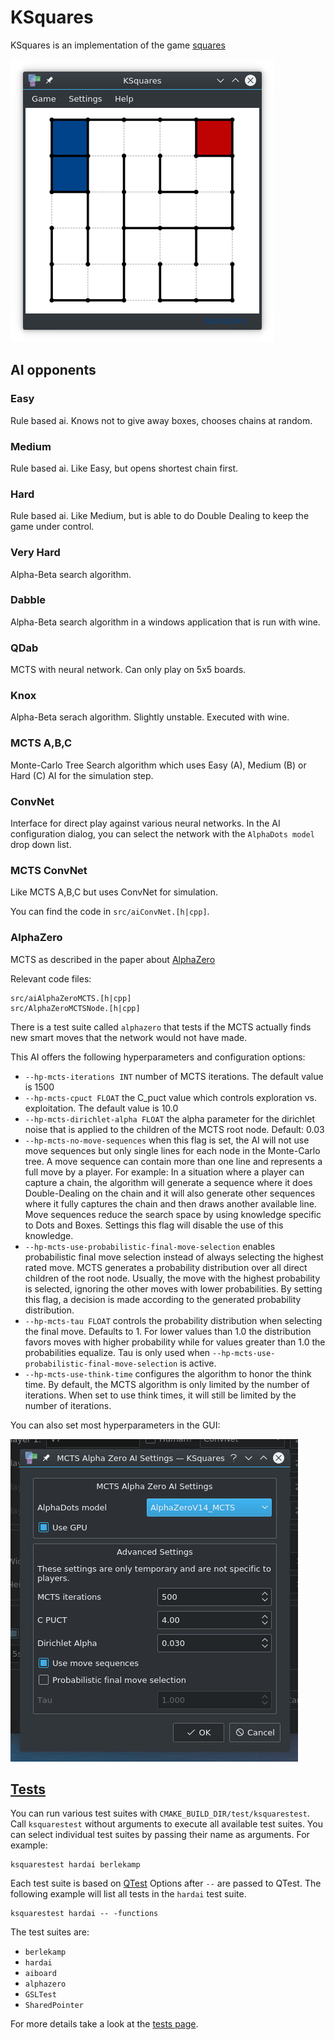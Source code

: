 # KSquares
KSquares is an implementation of the game [squares](http://en.wikipedia.org/wiki/Dots_and_Boxes)

![*KSquares screenshot*](ksquares.png)

## AI opponents

### Easy

Rule based ai. Knows not to give away boxes, chooses chains at random.

### Medium

Rule based ai. Like Easy, but opens shortest chain first.

### Hard 

Rule based ai. Like Medium, but is able to do Double Dealing to keep the
game under control.

### Very Hard

Alpha-Beta search algorithm.

### Dabble

Alpha-Beta search algorithm in a windows application that is run with wine.

### QDab

MCTS with neural network. Can only play on 5x5 boards.

### Knox

Alpha-Beta serach algorithm. Slightly unstable. Executed with wine.

### MCTS A,B,C

Monte-Carlo Tree Search algorithm which uses Easy (A), Medium (B) or Hard (C) AI 
for the simulation step.

### ConvNet

Interface for direct play against various neural networks. In the AI configuration
dialog, you can select the network with the `AlphaDots model` drop down list. 

### MCTS ConvNet

Like MCTS A,B,C but uses ConvNet for simulation.

You can find the code in `src/aiConvNet.[h|cpp]`.

### AlphaZero

MCTS as described in the paper about [AlphaZero](https://arxiv.org/abs/1712.01815)

Relevant code files:

```
src/aiAlphaZeroMCTS.[h|cpp]
src/AlphaZeroMCTSNode.[h|cpp]
```

There is a test suite called `alphazero` that tests if the MCTS actually finds
new smart moves that the network would not have made.

This AI offers the following hyperparameters and configuration options:

* `--hp-mcts-iterations INT` number of MCTS iterations. The default value is 1500
* `--hp-mcts-cpuct FLOAT` the C_puct value which controls exploration vs. 
  exploitation. The default value is 10.0
* `--hp-mcts-dirichlet-alpha FLOAT` the alpha parameter for the dirichlet noise that
  is applied to the children of the MCTS root node. Default: 0.03
* `--hp-mcts-no-move-sequences` when this flag is set, the AI will not use move 
  sequences but only single lines for each node in the Monte-Carlo tree.
  A move sequence can contain more than one line and represents a full move
  by a player. For example: In a situation where a player can capture a chain, the 
  algorithm will generate a sequence where it does Double-Dealing on the chain and 
  it will also generate other sequences where it fully captures the chain and then
  draws another available line. Move sequences reduce the search space by using
  knowledge specific to Dots and Boxes. Settings this flag will disable the use of
  this knowledge.
* `--hp-mcts-use-probabilistic-final-move-selection` enables probabilistic final
  move selection instead of always selecting the highest rated move. MCTS generates
  a probability distribution over all direct children of the root node. Usually, 
  the move with the highest probability is selected, ignoring the other moves with
  lower probabilities. By setting this flag, a decision is made according to the 
  generated probability distribution.
* `--hp-mcts-tau FLOAT` controls the probability distribution when selecting the
  final move. Defaults to 1. For lower values than 1.0 the distribution favors
  moves with higher probability while for values greater than 1.0 the probabilities
  equalize. Tau is only used when `--hp-mcts-use-probabilistic-final-move-selection`
  is active.
* `--hp-mcts-use-think-time` configures the algorithm to honor the think time. By
  default, the MCTS algorithm is only limited by the number of iterations. When set
  to use think times, it will still be limited by the number of iterations.
  
You can also set most hyperparameters in the GUI:

![AI MCTS AlphaZero configuration dialog](ksquares-ai-config.png)

## [Tests](Tests.html)

You can run various test suites with `CMAKE_BUILD_DIR/test/ksquarestest`. Call
`ksquarestest` without arguments to execute all available test suites. You
can select individual test suites by passing their name as arguments. For example:

```
ksquarestest hardai berlekamp
```

Each test suite is based on [QTest](https://doc.qt.io/qt-5.10/qtest-overview.html)
Options after `--` are passed to QTest. The following example will
list all tests in the `hardai` test suite.

```
ksquarestest hardai -- -functions
```

The test suites are:

* `berlekamp`
* `hardai`
* `aiboard`
* `alphazero`
* `GSLTest`
* `SharedPointer`

For more details take a look at the [tests page](Tests.html).
